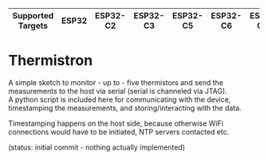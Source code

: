 | Supported Targets | ESP32 | ESP32-C2 | ESP32-C3 | ESP32-C5 | ESP32-C6 | ESP32-C61 | ESP32-H2 | ESP32-P4 | ESP32-S2 | ESP32-S3 | Linux |
| ----------------- | ----- | -------- | -------- | -------- | -------- | --------- | -------- | -------- | -------- | -------- | ----- |

# Thermistron

A simple sketch to monitor - up to - five thermistors and send the measurements to the host via serial (serial is channeled via JTAG).     
A python script is included here for communicating with the device, timestamping the measurements, and storing/interacting with the data.  

Timestamping happens on the host side, because otherwise WiFi connections would have to be initiated, NTP servers contacted etc.   

(status: initial commit - nothing actually implemented)